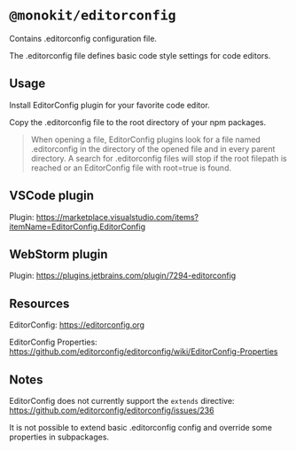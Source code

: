 # `@monokit/editorconfig`

Contains .editorconfig configuration file.

The .editorconfig file defines basic code style settings for code editors.

## Usage

Install EditorConfig plugin for your favorite code editor.

Copy the .editorconfig file to the root directory of your npm packages.

> When opening a file, EditorConfig plugins look for a file named .editorconfig in the directory of the opened file and in every parent directory. A search for .editorconfig files will stop if the root filepath is reached or an EditorConfig file with root=true is found.

## VSCode plugin

Plugin: https://marketplace.visualstudio.com/items?itemName=EditorConfig.EditorConfig

## WebStorm plugin

Plugin: https://plugins.jetbrains.com/plugin/7294-editorconfig

## Resources

EditorConfig: https://editorconfig.org

EditorConfig Properties: https://github.com/editorconfig/editorconfig/wiki/EditorConfig-Properties


## Notes

EditorConfig does not currently support the `extends` directive: https://github.com/editorconfig/editorconfig/issues/236

It is not possible to extend basic .editorconfig config and override some properties in subpackages.
